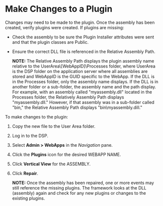 # Make Changes to a Plugin

Changes may need to be made to the plugin. Once the assembly has been
created, verify plugins were created. If plugins are missing:

  - Check the assembly to be sure the Plugin Installer attributes were
    sent and that the plugin classes are Public.

  - Ensure the correct DLL file is referenced in the Relative Assembly
    Path.
    
    **NOTE:** The Relative Assembly Path displays the plugin assembly
    name relative to the UserArea\\\[WebAppID\]\\Processes folder, where
    UserArea is the DSP folder on the application server where all
    assemblies are stored and WebAppID is the GUID specific to the
    WebApp. If the DLL is in the Processes folder, only the assembly
    name displays. If the DLL is in another folder or a sub-folder, the
    assembly name and the path display. For example, with an assembly
    called "myassembly.dll" located in the Processes folder, the
    Relatively Assembly Path displays "myassembly.dll." However, if that
    assembly was in a sub-folder called "bin," the Relative Assembly
    Path displays "bin\\myassembly.dill."

To make changes to the plugin:

1.  Copy the new file to the User Area folder.

2.  Log in to the DSP.

3.  Select **Admin \> WebApps** in the *Navigation* pane.

4.  Click the **Plugins** icon for the desired WEBAPP NAME.

5.  Click **Vertical View** for the ASSEMBLY.

6.  Click **Repair**.
    
    **NOTE:** Once the assembly has been repaired, one or more events
    may still reference the missing plugins. The framework looks at the
    DLL (assembly) again and check for any new plugins or changes to the
    existing plugins.
